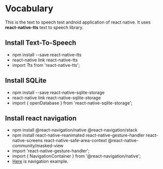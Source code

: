 # Vocabulary

This is the text to speech test android application of react native. It uses **react-native-tts** text to speech library.

## Install Text-To-Speech

- npm install --save react-native-tts
- react-native link react-native-tts
- import Tts from 'react-native-tts';
## Install SQLite
- npm install --save react-native-sqlite-storage
- react-native link react-native-sqlite-storage
- import { openDatabase } from 'react-native-sqlite-storage';
## Install react navigation
- npm install @react-navigation/native @react-navigation/stack
- npm install react-native-reanimated react-native-gesture-handler react-native-screens react-native-safe-area-context @react-native-community/masked-view
- import 'react-native-gesture-handler';
- import { NavigationContainer } from '@react-navigation/native';
- [Here](https://reactnavigation.org/docs/getting-started/) is navigation example.